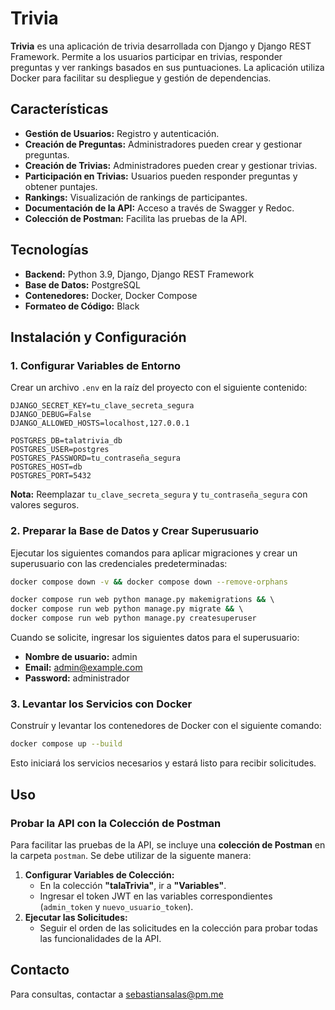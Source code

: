 
# Trivia

**Trivia** es una aplicación de trivia desarrollada con Django y Django REST Framework. Permite a los usuarios participar en trivias, responder preguntas y ver rankings basados en sus puntuaciones. La aplicación utiliza Docker para facilitar su despliegue y gestión de dependencias.

## **Características**

- **Gestión de Usuarios:** Registro y autenticación.
- **Creación de Preguntas:** Administradores pueden crear y gestionar preguntas.
- **Creación de Trivias:** Administradores pueden crear y gestionar trivias.
- **Participación en Trivias:** Usuarios pueden responder preguntas y obtener puntajes.
- **Rankings:** Visualización de rankings de participantes.
- **Documentación de la API:** Acceso a través de Swagger y Redoc.
- **Colección de Postman:** Facilita las pruebas de la API.

## **Tecnologías**

- **Backend:** Python 3.9, Django, Django REST Framework
- **Base de Datos:** PostgreSQL
- **Contenedores:** Docker, Docker Compose
- **Formateo de Código:** Black

## **Instalación y Configuración**


### **1. Configurar Variables de Entorno**

Crear un archivo `.env` en la raíz del proyecto con el siguiente contenido:

```env
DJANGO_SECRET_KEY=tu_clave_secreta_segura
DJANGO_DEBUG=False
DJANGO_ALLOWED_HOSTS=localhost,127.0.0.1

POSTGRES_DB=talatrivia_db
POSTGRES_USER=postgres
POSTGRES_PASSWORD=tu_contraseña_segura
POSTGRES_HOST=db
POSTGRES_PORT=5432
```

**Nota:** Reemplazar `tu_clave_secreta_segura` y `tu_contraseña_segura` con valores seguros.

### **2. Preparar la Base de Datos y Crear Superusuario**

Ejecutar los siguientes comandos para aplicar migraciones y crear un superusuario con las credenciales predeterminadas:

```bash
docker compose down -v && docker compose down --remove-orphans
```
```bash
docker compose run web python manage.py makemigrations && \ 
docker compose run web python manage.py migrate && \ 
docker compose run web python manage.py createsuperuser
```

Cuando se solicite, ingresar los siguientes datos para el superusuario:

- **Nombre de usuario:** admin
- **Email:** admin@example.com
- **Password:** administrador

### **3. Levantar los Servicios con Docker**

Construír y levantar los contenedores de Docker con el siguiente comando:

```bash
docker compose up --build
```

Esto iniciará los servicios necesarios y estará listo para recibir solicitudes.

## **Uso**

### **Probar la API con la Colección de Postman**

Para facilitar las pruebas de la API, se incluye una **colección de Postman** en la carpeta `postman`. Se debe utilizar de la siguente manera:

1. **Configurar Variables de Colección:**
   - En la colección **"talaTrivia"**, ir a **"Variables"**.
   - Ingresar el token JWT en las variables correspondientes (`admin_token` y `nuevo_usuario_token`).
2. **Ejecutar las Solicitudes:**
   - Seguir el orden de las solicitudes en la colección para probar todas las funcionalidades de la API.


## **Contacto**

Para consultas, contactar a [sebastiansalas@pm.me](mailto:sebastiansalas@pm.me)

